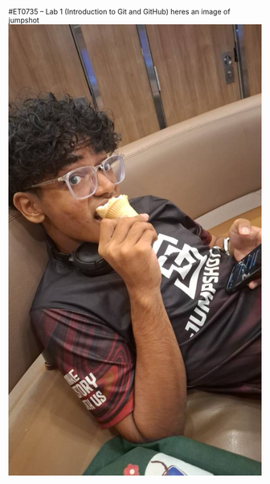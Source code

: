 #ET0735 – Lab 1 (Introduction to Git and GitHub)
heres an image of jumpshot
![blackie jumpshot](https://github.com/Raakin24/lab1practice/blob/master/jumpshot.jpg?raw=true)

